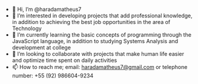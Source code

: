 - 👋 Hi, I’m @haradamatheus7
- 👀 I’m interested in developing projects that add professional knowledge, in addition to achieving the best job opportunities in the area of Technology
- 🌱 I’m currently learning the basic concepts of programming through the JavaScript language, in addition to studying Systems Analysis and development at college
- 💞️ I’m looking to collaborate with projects that make human life easier and optimize time spent on daily activities
- 📫 How to reach me; email: haradamatheus7@gmail.com or telephone number: +55 (92) 986604-9234

<!---
haradamatheus7/haradamatheus7 is a ✨ special ✨ repository because its `README.md` (this file) appears on your GitHub profile.
You can click the Preview link to take a look at your changes.
--->
